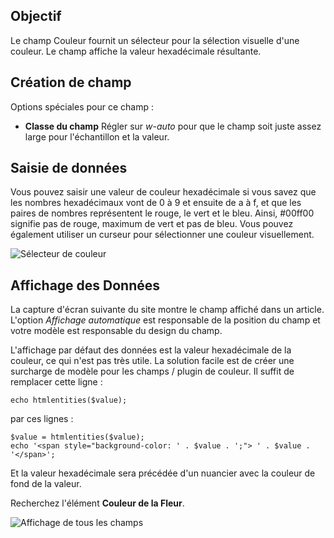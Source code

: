 <!-- Filename: J3.x:Adding_custom_fields/Color_Field / Display title: Champ de couleur -->

## Objectif

Le champ Couleur fournit un sélecteur pour la sélection visuelle d'une couleur. Le champ affiche la valeur hexadécimale résultante.

## Création de champ

Options spéciales pour ce champ :

- **Classe du champ** Régler sur *w-auto* pour que le champ soit juste assez large pour
l'échantillon et la valeur.


## Saisie de données

Vous pouvez saisir une valeur de couleur hexadécimale si vous savez que les nombres hexadécimaux vont de 0 à 9 et ensuite de a à f, et que les paires de nombres représentent le rouge, le vert et le bleu. Ainsi, #00ff00 signifie pas de rouge, maximum de vert et pas de bleu. Vous pouvez également utiliser un curseur pour sélectionner une couleur visuellement.

![Sélecteur de couleur](../../../en/images/fields/fields-colour-entry.png "Sélecteur de couleur")


## Affichage des Données

La capture d'écran suivante du site montre le champ affiché dans un article. L'option *Affichage automatique* est responsable de la position du champ et votre modèle est responsable du design du champ.

L'affichage par défaut des données est la valeur hexadécimale de la couleur, ce qui n'est pas très utile. La solution facile est de créer une surcharge de modèle pour les champs / plugin de couleur. Il suffit de remplacer cette ligne :
```
echo htmlentities($value);
```
par ces lignes :
```
$value = htmlentities($value);
echo '<span style="background-color: ' . $value . ';"> ' . $value . '</span>';
```
Et la valeur hexadécimale sera précédée d'un nuancier avec la couleur de fond de la valeur.

Recherchez l'élément **Couleur de la Fleur**.

![Affichage de tous les champs](../../../en/images/fields/fields-display.png "Affichage des champs")


